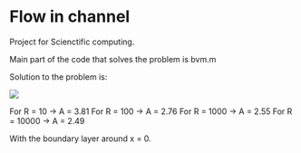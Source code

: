 # Flow in channel

Project for Scienctific computing. 

Main part of the code that solves the problem is bvm.m

Solution to the problem is:

![](figure.jpg?raw=true)

For R =     10 -> A = 3.81
For R =    100 -> A = 2.76
For R =   1000 -> A = 2.55
For R =  10000 -> A = 2.49

With the boundary layer around x = 0.
